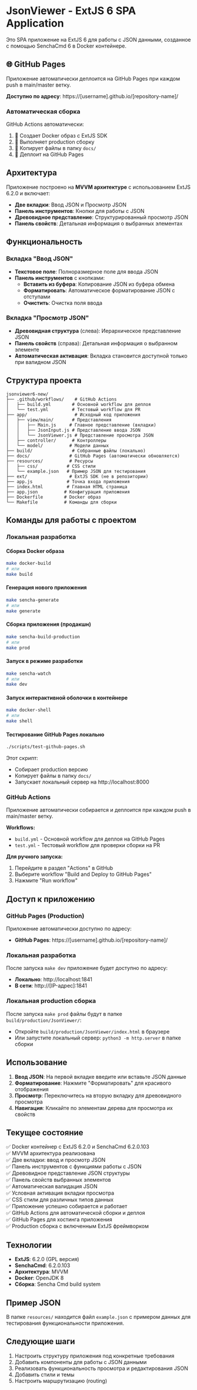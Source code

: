 # JsonViewer - ExtJS 6 SPA Application

Это SPA приложение на ExtJS 6 для работы с JSON данными, созданное с помощью SenchaCmd 6 в Docker контейнере.

## 🌐 GitHub Pages

Приложение автоматически деплоится на GitHub Pages при каждом push в main/master ветку.

**Доступно по адресу**: https://[username].github.io/[repository-name]/

### Автоматическая сборка

GitHub Actions автоматически:
1. 🐳 Создает Docker образ с ExtJS SDK
2. 🔨 Выполняет production сборку
3. 📁 Копирует файлы в папку `docs/`
4. 🚀 Деплоит на GitHub Pages

## Архитектура

Приложение построено на **MVVM архитектуре** с использованием ExtJS 6.2.0 и включает:

- **Две вкладки**: Ввод JSON и Просмотр JSON
- **Панель инструментов**: Кнопки для работы с JSON
- **Древовидное представление**: Структурированный просмотр JSON
- **Панель свойств**: Детальная информация о выбранных элементах

## Функциональность

### Вкладка "Ввод JSON"
- **Текстовое поле**: Полноразмерное поле для ввода JSON
- **Панель инструментов** с кнопками:
  - **Вставить из буфера**: Копирование JSON из буфера обмена
  - **Форматировать**: Автоматическое форматирование JSON с отступами
  - **Очистить**: Очистка поля ввода

### Вкладка "Просмотр JSON"
- **Древовидная структура** (слева): Иерархическое представление JSON
- **Панель свойств** (справа): Детальная информация о выбранном элементе
- **Автоматическая активация**: Вкладка становится доступной только при валидном JSON

## Структура проекта

```
jsonviewer6-new/
├── .github/workflows/    # GitHub Actions
│   ├── build.yml        # Основной workflow для деплоя
│   └── test.yml         # Тестовый workflow для PR
├── app/                  # Исходный код приложения
│   ├── view/main/       # Представления
│   │   ├── Main.js     # Главное представление (вкладки)
│   │   ├── JsonInput.js # Представление ввода JSON
│   │   └── JsonViewer.js # Представление просмотра JSON
│   ├── controller/      # Контроллеры
│   └── model/          # Модели данных
├── build/               # Собранные файлы (локально)
├── docs/               # GitHub Pages (автоматически обновляется)
├── resources/          # Ресурсы
│   ├── css/           # CSS стили
│   └── example.json   # Пример JSON для тестирования
├── ext/                # ExtJS SDK (не в репозитории)
├── app.js             # Точка входа приложения
├── index.html         # Главная HTML страница
├── app.json          # Конфигурация приложения
├── Dockerfile        # Docker образ
└── Makefile          # Команды для сборки
```

## Команды для работы с проектом

### Локальная разработка

#### Сборка Docker образа
```bash
make docker-build
# или
make build
```

#### Генерация нового приложения
```bash
make sencha-generate
# или
make generate
```

#### Сборка приложения (продакшн)
```bash
make sencha-build-production
# или
make prod
```

#### Запуск в режиме разработки
```bash
make sencha-watch
# или
make dev
```

#### Запуск интерактивной оболочки в контейнере
```bash
make docker-shell
# или
make shell
```

#### Тестирование GitHub Pages локально
```bash
./scripts/test-github-pages.sh
```
Этот скрипт:
- Собирает production версию
- Копирует файлы в папку `docs/`
- Запускает локальный сервер на http://localhost:8000

### GitHub Actions

Приложение автоматически собирается и деплоится при каждом push в main/master ветку.

**Workflows:**
- `build.yml` - Основной workflow для деплоя на GitHub Pages
- `test.yml` - Тестовый workflow для проверки сборки на PR

**Для ручного запуска:**
1. Перейдите в раздел "Actions" в GitHub
2. Выберите workflow "Build and Deploy to GitHub Pages"
3. Нажмите "Run workflow"

## Доступ к приложению

### GitHub Pages (Production)
Приложение автоматически доступно по адресу:
- **GitHub Pages**: https://[username].github.io/[repository-name]/

### Локальная разработка
После запуска `make dev` приложение будет доступно по адресу:
- **Локально**: http://localhost:1841
- **В сети**: http://[IP-адрес]:1841

### Локальная production сборка
После запуска `make prod` файлы будут в папке `build/production/JsonViewer/`:
- Откройте `build/production/JsonViewer/index.html` в браузере
- Или запустите локальный сервер: `python3 -m http.server` в папке сборки

## Использование

1. **Ввод JSON**: На первой вкладке введите или вставьте JSON данные
2. **Форматирование**: Нажмите "Форматировать" для красивого отображения
3. **Просмотр**: Переключитесь на вторую вкладку для древовидного просмотра
4. **Навигация**: Кликайте по элементам дерева для просмотра их свойств

## Текущее состояние

✅ Docker контейнер с ExtJS 6.2.0 и SenchaCmd 6.2.0.103  
✅ MVVM архитектура реализована  
✅ Две вкладки: ввод и просмотр JSON  
✅ Панель инструментов с функциями работы с JSON  
✅ Древовидное представление JSON структуры  
✅ Панель свойств выбранных элементов  
✅ Автоматическая валидация JSON  
✅ Условная активация вкладки просмотра  
✅ CSS стили для различных типов данных  
✅ Приложение успешно собирается и работает  
✅ GitHub Actions для автоматической сборки и деплоя  
✅ GitHub Pages для хостинга приложения  
✅ Production сборка с включенным ExtJS фреймворком  

## Технологии

- **ExtJS**: 6.2.0 (GPL версия)
- **SenchaCmd**: 6.2.0.103
- **Архитектура**: MVVM
- **Docker**: OpenJDK 8
- **Сборка**: Sencha Cmd build system

## Пример JSON

В папке `resources/` находится файл `example.json` с примером данных для тестирования функциональности приложения.

## Следующие шаги

1. Настроить структуру приложения под конкретные требования
2. Добавить компоненты для работы с JSON данными
3. Реализовать функциональность просмотра и редактирования JSON
4. Добавить стили и темы
5. Настроить маршрутизацию (routing) 